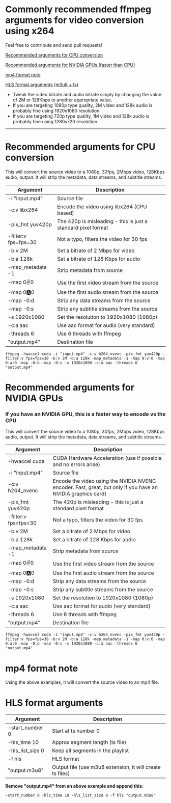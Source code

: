 # Commonly recommended ffmpeg arguments for video conversion using x264

Feel free to contribute and send pull requests!

[Recommended arguments for CPU conversion](#Recommended-arguments-for-CPU-conversion)

[Recommended arguments for NVIDIA GPUs (faster than CPU)](#Recommended-arguments-for-NVIDIA-GPUs)


[mp4 format note](#mp4-format-note)

[HLS format arguments (m3u8 + ts)](#hls-format-arguments)

- Tweak the video bitrate and audio bitrate simply by changing the value of 2M or 128Kbps to another appropriate value.
- If you are targeting 1080p type quality, 2M video and 128k audio is probably fine using 1920x1080 resolution.
- If you are targeting 720p type quality, 1M video and 128k audio is probably fine using 1280x720 resolution.

-----------------------------------------------------

# Recommended arguments for CPU conversion

This will convert the source video to a 1080p, 30fps, 2Mbps video, 128Kbps audio, output. It will strip the metadata, data streams, and subtitle streams.

|Argument|Description|
|--|--|
|-i "input.mp4"|Source file|
|-c:v libx264|Encode the video using libx264 (CPU based)|
|-pix_fmt yuv420p|The 420p is misleading - this is just a standard pixel format|
|-filter:v fps=fps=30|Not a typo, filters the video for 30 fps|
|-b:v 2M|Set a bitrate of 2 Mbps for video|
|-b:a 128k|Set a bitrate of 128 Kbps for audio|
|-map_metadata -1|Strip metadata from source|
|-map 0:v:0|Use the first video stream from the source|
|-map 0:a:0|Use the first audio stream from the source|
|-map -0:d|Strip any data streams from the source|
|-map -0:s|Strip any subtitle streams from the source|
|-s 1920x1080|Set the resolution to 1920x1080 (1080p)|
|-c:a aac|Use aac format for audio (very standard)|
|-threads 6|Use 6 threads with ffmpeg|
|"output.mp4"|Destination file|

    ffmpeg -hwaccel cuda -i "input.mp4" -c:v h264_nvenc -pix_fmt yuv420p -filter:v fps=fps=30 -b:v 2M -b:a 128k -map_metadata -1 -map 0:v:0 -map 0:a:0 -map -0:d -map -0:s -s 1920x1080 -c:a aac -threads 6 "output.mp4"
    
# Recommended arguments for NVIDIA GPUs
### If you have an NVIDIA GPU, this is a faster way to encode vs the CPU

This will convert the source video to a 1080p, 30fps, 2Mbps video, 128Kbps audio, output. It will strip the metadata, data streams, and subtitle streams.

|Argument|Description|
|--|--|
|-hwaccel cuda|CUDA Hardware Acceleration (use if possible and no errors arise)|
|-i "input.mp4"|Source file|
|-c:v h264_nvenc|Encode the video using the NVIDIA NVENC encoder. Fast, great, but only if you have an NVIDIA graphics card)|
|-pix_fmt yuv420p|The 420p is misleading - this is just a standard pixel format|
|-filter:v fps=fps=30|Not a typo, filters the video for 30 fps|
|-b:v 2M|Set a bitrate of 2 Mbps for video|
|-b:a 128k|Set a bitrate of 128 Kbps for audio|
|-map_metadata -1|Strip metadata from source|
|-map 0:v:0|Use the first video stream from the source|
|-map 0:a:0|Use the first audio stream from the source|
|-map -0:d|Strip any data streams from the source|
|-map -0:s|Strip any subtitle streams from the source|
|-s 1920x1080|Set the resolution to 1920x1080 (1080p)|
|-c:a aac|Use aac format for audio (very standard)|
|-threads 6|Use 6 threads with ffmpeg|
|"output.mp4"|Destination file|

    ffmpeg -hwaccel cuda -i "input.mp4" -c:v h264_nvenc -pix_fmt yuv420p -filter:v fps=fps=30 -b:v 2M -b:a 128k -map_metadata -1 -map 0:v:0 -map 0:a:0 -map -0:d -map -0:s -s 1920x1080 -c:a aac -threads 6 "output.mp4"

# mp4 format note
Using the above examples, it will convert the source video to an mp4 file.

# HLS format arguments

|Argument|Description
|--|--|
|-start_number 0|Start at ts number 0|
|-hls_time 10|Approx segment length (ts file)|
|-hls_list_size 0|Keep all segments in the playlist|
|-f hls|HLS format|
|"output.m3u8"|Output file (use m3u8 extension, it will create ts files)

**Remove "output.mp4" from an above example and append this:**

    -start_number 0 -hls_time 10 -hls_list_size 0 -f hls "output.m3u8"
